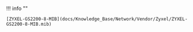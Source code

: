 !!! info ""

    [ZYXEL-GS2200-8-MIB](docs/Knowledge_Base/Network/Vendor/Zyxel/ZYXEL-GS2200-8-MIB.mib)
